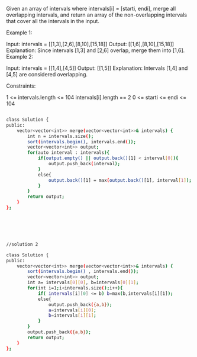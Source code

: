  
Given an array of intervals where intervals[i] = [starti, endi], merge all overlapping intervals, and return an array of the non-overlapping intervals that cover all the intervals in the input.

 

Example 1:

Input: intervals = [[1,3],[2,6],[8,10],[15,18]]
Output: [[1,6],[8,10],[15,18]]
Explanation: Since intervals [1,3] and [2,6] overlap, merge them into [1,6].
Example 2:

Input: intervals = [[1,4],[4,5]]
Output: [[1,5]]
Explanation: Intervals [1,4] and [4,5] are considered overlapping.
 

Constraints:

1 <= intervals.length <= 104
intervals[i].length == 2
0 <= starti <= endi <= 104


```bash

class Solution {
public:
    vector<vector<int>> merge(vector<vector<int>>& intervals) {
        int n = intervals.size();
        sort(intervals.begin(), intervals.end());
        vector<vector<int>> output;
        for(auto interval : intervals){
            if(output.empty() || output.back()[1] < interval[0]){
                output.push_back(interval);
            }
            else{
                output.back()[1] = max(output.back()[1], interval[1]);
            }
        }
        return output;
    }
};






//solution 2

class Solution {
public:
    vector<vector<int>> merge(vector<vector<int>>& intervals) {
        sort(intervals.begin() , intervals.end());
        vector<vector<int>> output;
        int a= intervals[0][0], b=intervals[0][1];
        for(int i=1;i<intervals.size();i++){
            if( intervals[i][0] <= b) b=max(b,intervals[i][1]);
            else{
                output.push_back({a,b});
                a=intervals[i][0];
                b=intervals[i][1];
            }
        }
        output.push_back({a,b});
        return output;
    }
};


